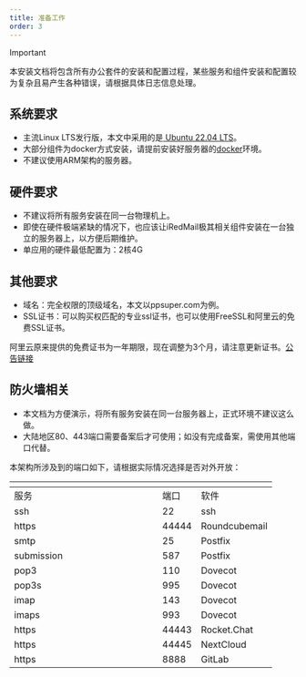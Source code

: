 ```yaml
---
title: 准备工作
order: 3
---
```


> [!important]
> 本安装文档将包含所有办公套件的安装和配置过程，某些服务和组件安装和配置较为复杂且易产生各种错误，请根据具体日志信息处理。


## 系统要求

* 主流Linux LTS发行版，本文中采用的是[ Ubuntu 22.04 LTS](https://ubuntu.com/download/server)。
* 大部分组件为docker方式安装，请提前安装好服务器的[docker](https://docs.docker.com/engine/install/ubuntu/)环境。
* 不建议使用ARM架构的服务器。

## 硬件要求

* 不建议将所有服务安装在同一台物理机上。
* 即使在硬件极端紧缺的情况下，也应该让iRedMail极其相关组件安装在一台独立的服务器上，以方便后期维护。
* 单应用的硬件最低配置为：2核4G

## 其他要求

* 域名：完全权限的顶级域名，本文以ppsuper.com为例。
* SSL证书：可以购买权匹配的专业ssl证书，也可以使用FreeSSL和阿里云的免费SSL证书。



阿里云原来提供的免费证书为一年期限，现在调整为3个月，请注意更新证书。[公告链接](https://help.aliyun.com/zh/ssl-certificate/product-overview/notice-on-adjustment-of-service-policies-for-free-certificates)

## 防火墙相关



* 本文档为方便演示，将所有服务安装在同一台服务器上，正式环境不建议这么做。
* 大陆地区80、443端口需要备案后才可使用；如没有完成备案，需使用其他端口代替。

本架构所涉及到的端口如下，请根据实际情况选择是否对外开放：

<table data-header-hidden data-full-width="false"><thead><tr><th width="244.33333333333331"></th><th></th><th></th></tr></thead><tbody><tr><td>服务</td><td>端口</td><td>软件</td></tr><tr><td>ssh</td><td>22</td><td>ssh</td></tr><tr><td>https</td><td>44444</td><td>Roundcubemail</td></tr><tr><td>smtp</td><td>25</td><td>Postfix</td></tr><tr><td>submission</td><td>587</td><td>Postfix</td></tr><tr><td>pop3</td><td>110</td><td>Dovecot</td></tr><tr><td>pop3s</td><td>995</td><td>Dovecot</td></tr><tr><td>imap</td><td>143</td><td>Dovecot</td></tr><tr><td>imaps</td><td>993</td><td>Dovecot</td></tr><tr><td>https</td><td>44443</td><td>Rocket.Chat</td></tr><tr><td>https</td><td>44445</td><td>NextCloud</td></tr><tr><td>https</td><td>8888</td><td>GitLab</td></tr></tbody></table>



